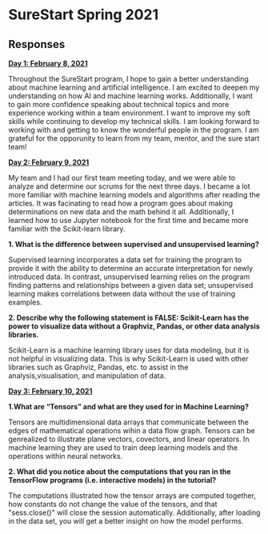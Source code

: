 # SureStart Spring 2021

## Responses

<ins>**Day 1: February 8, 2021**</ins>

Throughout the SureStart program, I hope to gain a better understanding about machine learning and artificial intelligence. I am excited to deepen my understanding on how AI and machine learning works. Additionally, I want to gain more confidence speaking about technical topics and more experience working within a team environment. I want to improve my soft skills while continuing to develop my technical skills. I am looking forward to working with and getting to know the wonderful people in the program. I am grateful for the opporunity to learn from my team, mentor, and the sure start team!

<ins>**Day 2: February 9, 2021**</ins>

My team and I had our first team meeting today, and we were able to analyze and determine our scrums for the next three days. I became a lot more familiar with machine learning models and algorithms after reading the articles. It was facinating to read how a program goes about making determinations on new data and the math behind it all. Additionally, I learned how to use Jupyter notebook for the first time and became more familiar with the Scikit-learn library. 

**1. What is the difference between supervised and unsupervised learning?**

Supervised learning incorporates a data set for training the program to provide it with the ability to determine an   accurate interpretation for newly introduced data. In contrast, unsupervised learning relies on the program finding patterns and relationships between a given data set; unsupervised learning makes correlations between data without the use of training examples.

**2. Describe why the following statement is FALSE: Scikit-Learn has the power to visualize data without a Graphviz, Pandas, or other data analysis libraries.**

Scikit-Learn is a machine learning library uses for data modeling, but it is not helpful in visualizing data. This is why Scikit-Learn is used with other libraries such as Graphviz, Pandas, etc. to assist in the analysis,visualisation, and manipulation of data.

<ins>**Day 3: February 10, 2021**</ins>

**1.What are “Tensors” and what are they used for in Machine Learning?**

Tensors are multidimensional data arrays that communicate between the edges of mathematical operations wihin a data flow graph. Tensors can be genrealized to illustrate plane vectors, covectors, and linear operators. In machine learning they are used to train deep learning models and the operations within neural networks. 

**2. What did you notice about the computations that you ran in the TensorFlow
programs (i.e. interactive models) in the tutorial?**

The computations illustrated how the tensor arrays are computed together, how constants do not change the value of the tensors, and that "sess.close()" will close the session automatically.
Additionally, after loading in the data set, you will get a better insight on how the model performs.  
